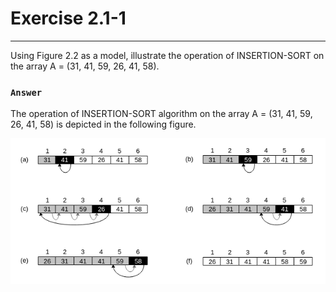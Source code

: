 # Exercise 2.1-1
***
Using Figure 2.2 as a model, illustrate the operation of INSERTION-SORT on the array A = (31, 41, 59, 26, 41, 58).

### `Answer`
The operation of INSERTION-SORT algorithm on the array A = (31, 41, 59, 26, 41, 58) is depicted in the following figure.

<p align="center">
    <img src="../Images/CLRS_2-1-1.png" alt="Insertion sort operation on array A">
</p>
